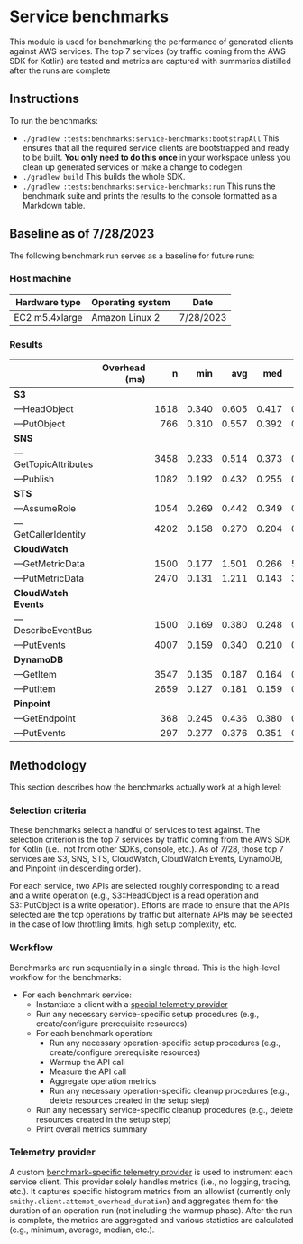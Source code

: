 # Service benchmarks

This module is used for benchmarking the performance of generated clients against AWS services. The top 7 services (by
traffic coming from the AWS SDK for Kotlin) are tested and metrics are captured with summaries distilled after the runs
are complete

## Instructions

To run the benchmarks:
* `./gradlew :tests:benchmarks:service-benchmarks:bootstrapAll`
  This ensures that all the required service clients are bootstrapped and ready to be built. **You only need to do this
  once** in your workspace unless you clean up generated services or make a change to codegen.
* `./gradlew build`
  This builds the whole SDK.
* `./gradlew :tests:benchmarks:service-benchmarks:run`
  This runs the benchmark suite and prints the results to the console formatted as a Markdown table.

## Baseline as of 7/28/2023

The following benchmark run serves as a baseline for future runs:

### Host machine

| Hardware type  | Operating system | Date      |
|----------------|------------------|-----------|
| EC2 m5.4xlarge | Amazon Linux 2   | 7/28/2023 |

### Results

|                       | Overhead (ms) |    n |   min |   avg |   med |   p90 |    p99 |    max |
| :---                  |          ---: | ---: |  ---: |  ---: |  ---: |  ---: |   ---: |   ---: |
| **S3**                |               |      |       |       |       |       |        |        |
|   —HeadObject         |               | 1618 | 0.340 | 0.605 | 0.417 | 0.638 |  4.864 | 14.672 |
|   —PutObject          |               |  766 | 0.310 | 0.557 | 0.392 | 0.675 |  4.008 | 13.358 |
| **SNS**               |               |      |       |       |       |       |        |        |
|   —GetTopicAttributes |               | 3458 | 0.233 | 0.514 | 0.373 | 0.515 |  4.378 | 18.719 |
|   —Publish            |               | 1082 | 0.192 | 0.432 | 0.255 | 0.454 |  3.006 | 19.466 |
| **STS**               |               |      |       |       |       |       |        |        |
|   —AssumeRole         |               | 1054 | 0.269 | 0.442 | 0.349 | 0.525 |  0.844 | 19.312 |
|   —GetCallerIdentity  |               | 4202 | 0.158 | 0.270 | 0.204 | 0.287 |  0.462 | 19.110 |
| **CloudWatch**        |               |      |       |       |       |       |        |        |
|   —GetMetricData      |               | 1500 | 0.177 | 1.501 | 0.266 | 5.510 | 13.842 | 18.671 |
|   —PutMetricData      |               | 2470 | 0.131 | 1.211 | 0.143 | 3.206 | 11.461 | 15.233 |
| **CloudWatch Events** |               |      |       |       |       |       |        |        |
|   —DescribeEventBus   |               | 1500 | 0.169 | 0.380 | 0.248 | 0.449 |  3.642 | 11.034 |
|   —PutEvents          |               | 4007 | 0.159 | 0.340 | 0.210 | 0.344 |  4.881 | 12.941 |
| **DynamoDB**          |               |      |       |       |       |       |        |        |
|   —GetItem            |               | 3547 | 0.135 | 0.187 | 0.164 | 0.250 |  0.344 |  4.114 |
|   —PutItem            |               | 2659 | 0.127 | 0.181 | 0.159 | 0.246 |  0.324 |  2.353 |
| **Pinpoint**          |               |      |       |       |       |       |        |        |
|   —GetEndpoint        |               |  368 | 0.245 | 0.436 | 0.380 | 0.669 |  0.824 |  1.238 |
|   —PutEvents          |               |  297 | 0.277 | 0.376 | 0.351 | 0.505 |  0.696 |  0.717 |

## Methodology

This section describes how the benchmarks actually work at a high level:

### Selection criteria

These benchmarks select a handful of services to test against. The selection criterion is the top 7 services by traffic
coming from the AWS SDK for Kotlin (i.e., not from other SDKs, console, etc.). As of 7/28, those top 7 services are S3,
SNS, STS, CloudWatch, CloudWatch Events, DynamoDB, and Pinpoint (in descending order).

For each service, two APIs are selected roughly corresponding to a read and a write operation (e.g., S3::HeadObject is
a read operation and S3::PutObject is a write operation). Efforts are made to ensure that the APIs selected are the top
operations by traffic but alternate APIs may be selected in the case of low throttling limits, high setup complexity,
etc.

### Workflow

Benchmarks are run sequentially in a single thread. This is the high-level workflow for the benchmarks:

* For each benchmark service:
  * Instantiate a client with a [special telemetry provider](#telemetry-provider)
  * Run any necessary service-specific setup procedures (e.g., create/configure prerequisite resources)
  * For each benchmark operation:
    * Run any necessary operation-specific setup procedures (e.g., create/configure prerequisite resources)
    * Warmup the API call
    * Measure the API call
    * Aggregate operation metrics
    * Run any necessary operation-specific cleanup procedures (e.g., delete resources created in the setup step)
  * Run any necessary service-specific cleanup procedures (e.g., delete resources created in the setup step)
  * Print overall metrics summary

### Telemetry provider

A custom [benchmark-specific telemetry provider][1] is used to instrument each service client. This provider solely
handles metrics (i.e., no logging, tracing, etc.). It captures specific histogram metrics from an allowlist (currently
only `smithy.client.attempt_overhead_duration`) and aggregates them for the duration of an operation run (not including
the warmup phase). After the run is complete, the metrics are aggregated and various statistics are calculated (e.g.,
minimum, average, median, etc.).

[1]: common/src/aws/sdk/kotlin/benchmarks/service/telemetry/BenchmarkTelemetryProvider.kt

